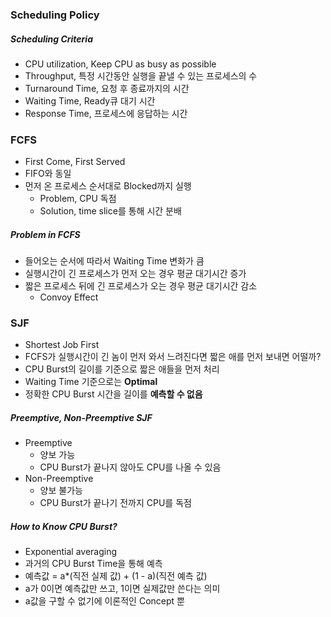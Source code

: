 ### Scheduling Policy

##### Scheduling Criteria

- CPU utilization, Keep CPU as busy as possible
- Throughput, 특정 시간동안 실행을 끝낼 수 있는 프로세스의 수
- Turnaround Time, 요청 후 종료까지의 시간
- Waiting Time, Ready큐 대기 시간
- Response Time, 프로세스에 응답하는 시간

### FCFS

- First Come, First Served
- FIFO와 동일
- 먼저 온 프로세스 순서대로 Blocked까지 실행
  - Problem, CPU 독점
  - Solution, time slice를 통해 시간 분배

##### Problem in FCFS

- 들어오는 순서에 따라서 Waiting Time 변화가 큼
- 실행시간이 긴 프로세스가 먼저 오는 경우 평균 대기시간 증가
- 짧은 프로세스 뒤에 긴 프로세스가 오는 경우 평균 대기시간 감소
  - Convoy Effect

### SJF

- Shortest Job First
- FCFS가 실행시간이 긴 놈이 먼저 와서 느려진다면 짧은 애를 먼저 보내면 어떨까?
- CPU Burst의 길이를 기준으로 짧은 애들을 먼저 처리
- Waiting Time 기준으로는 **Optimal**
- 정확한 CPU Burst 시간을 길이를 **예측할 수 없음**

##### Preemptive, Non-Preemptive SJF

- Preemptive
  - 양보 가능
  - CPU Burst가 끝나지 않아도 CPU를 나올 수 있음
- Non-Preemptive
  - 양보 불가능
  - CPU Burst가 끝나기 전까지 CPU를 독점

##### How to Know CPU Burst?

- Exponential averaging
- 과거의 CPU Burst Time을 통해 예측
- 예측값 = a\*(직전 실제 값) + (1 - a)(직전 예측 값)
- a가 0이면 예측값만 쓰고, 1이면 실제값만 쓴다는 의미
- a값을 구할 수 없기에 이론적인 Concept 뿐
